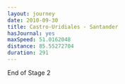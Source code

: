 ```yaml
---
layout: journey
date: 2010-09-30
title: Castro-Uridiales - Santander
hasJournal: yes
maxSpeed: 51.0162048
distance: 85.55272704
duration: 291
---
```

End of Stage 2